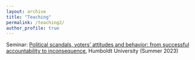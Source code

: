 ```yaml
---
layout: archive
title: "Teaching"
permalink: /teaching2/
author_profile: true
---
```



Seminar: [Political scandals, voters’ attitudes and behavior: from successful accountability to inconsequence](/files/thieme_syllabus_scandals.pdf), Humboldt University (Summer 2023)


